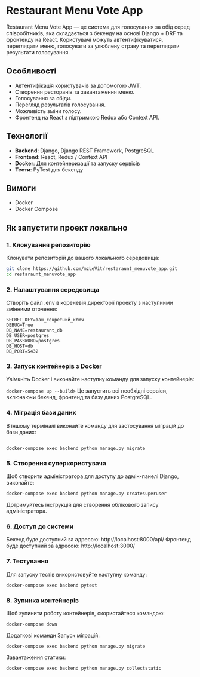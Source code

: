 # Restaurant Menu Vote App

Restaurant Menu Vote App — це система для голосування за обід серед співробітників, яка складається з бекенду на основі Django + DRF та фронтенду на React. Користувачі можуть автентифікуватися, переглядати меню, голосувати за улюблену страву та переглядати результати голосування.

## Особливості

- Автентифікація користувачів за допомогою JWT.
- Створення ресторанів та завантаження меню.
- Голосування за обіди.
- Перегляд результатів голосування.
- Можливість зміни голосу.
- Фронтенд на React з підтримкою Redux або Context API.

## Технології

- **Backend**: Django, Django REST Framework, PostgreSQL
- **Frontend**: React, Redux / Context API
- **Docker**: Для контейнеризації та запуску сервісів
- **Тести**: PyTest для бекенду

## Вимоги

- Docker
- Docker Compose

## Як запустити проект локально

### 1. Клонування репозиторію

Клонувати репозиторій до вашого локального середовища:

```bash
git clone https://github.com/mzLeVit/restaraunt_menuvote_app.git
cd restaraunt_menuvote_app
```
### 2. Налаштування середовища
Створіть файл .env в кореневій директорії проекту з наступними змінними оточення:
```
SECRET_KEY=ваш_секретний_ключ
DEBUG=True
DB_NAME=restaurant_db
DB_USER=postgres
DB_PASSWORD=postgres
DB_HOST=db
DB_PORT=5432
```
### 3. Запуск контейнерів з Docker
Увімкніть Docker і виконайте наступну команду для запуску контейнерів:

```docker-compose up --build>```
Це запустить всі необхідні сервіси, включаючи бекенд, фронтенд та базу даних PostgreSQL.

### 4. Міграція бази даних
В іншому терміналі виконайте команду для застосування міграцій до бази даних:

```

docker-compose exec backend python manage.py migrate
```
### 5. Створення суперкористувача
Щоб створити адміністратора для доступу до адмін-панелі Django, виконайте:

```
docker-compose exec backend python manage.py createsuperuser
```
Дотримуйтесь інструкцій для створення облікового запису адміністратора.

### 6. Доступ до системи
Бекенд буде доступний за адресою: http://localhost:8000/api/
Фронтенд буде доступний за адресою: http://localhost:3000/
### 7. Тестування
Для запуску тестів використовуйте наступну команду:

```
docker-compose exec backend pytest
```
### 8. Зупинка контейнерів
Щоб зупинити роботу контейнерів, скористайтеся командою:

```
docker-compose down
```
Додаткові команди
Запуск міграцій:
```
docker-compose exec backend python manage.py migrate
```
Завантаження статики:
```
docker-compose exec backend python manage.py collectstatic
```
